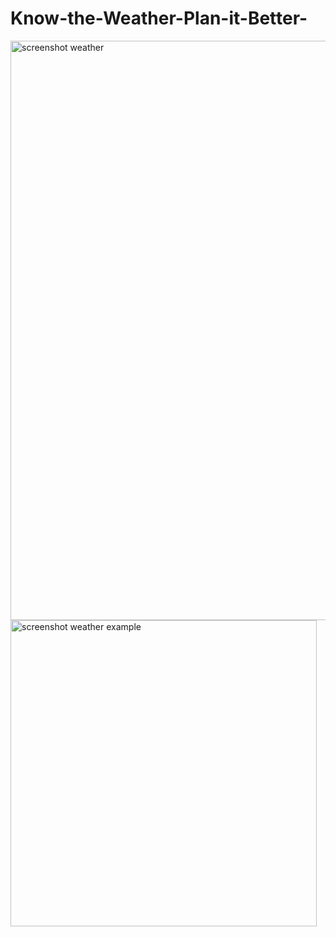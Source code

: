 # Know-the-Weather-Plan-it-Better-
<img width="927" alt="screenshot weather" src="https://github.com/user-attachments/assets/4c40bd78-a306-449a-bfc1-8323f5ac65de">
<img width="490" alt="screenshot weather example" src="https://github.com/user-attachments/assets/2c79e83f-2f3d-42f8-8f01-ac70444a6968">
